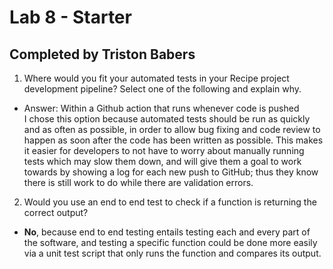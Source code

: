 # Lab 8 - Starter

## Completed by Triston Babers

1) Where would you fit your automated tests in your Recipe project development pipeline? Select one of the following and explain why.

- Answer: Within a Github action that runs whenever code is pushed  
I chose this option because automated tests should be run as quickly and as often as possible, in order to allow bug fixing and code review to happen as soon after the code has been written as possible. This makes it easier for developers to not have to worry about manually running tests which may slow them down, and will give them a goal to work towards by showing a log for each new push to GitHub; thus they know there is still work to do while there are validation errors.

2) Would you use an end to end test to check if a function is returning the correct output?  
- **No**, because end to end testing entails testing each and every part of the software, and testing a specific function could be done more easily via a unit test script that only runs the function and compares its output.
